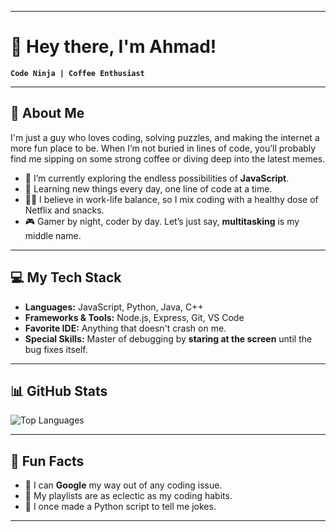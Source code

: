 
---

# 👋 Hey there, I'm Ahmad!

**`Code Ninja | Coffee Enthusiast `**

---

## 🌟 About Me

I'm just a guy who loves coding, solving puzzles, and making the internet a more fun place to be. When I’m not buried in lines of code, you’ll probably find me sipping on some strong coffee or diving deep into the latest memes.

- 🔭 I’m currently exploring the endless possibilities of **JavaScript**.
- 🌱 Learning new things every day, one line of code at a time.
- 🤹‍♂️ I believe in work-life balance, so I mix coding with a healthy dose of Netflix and snacks.
- 🎮 Gamer by night, coder by day. Let’s just say, **multitasking** is my middle name.

---

## 💻 My Tech Stack

- **Languages:** JavaScript, Python, Java, C++
- **Frameworks & Tools:** Node.js, Express, Git, VS Code
- **Favorite IDE:** Anything that doesn't crash on me.
- **Special Skills:** Master of debugging by **staring at the screen** until the bug fixes itself.

---

## 📊 GitHub Stats

![Top Languages](https://github-readme-stats.vercel.app/api/top-langs/?username=ahmaddayeh&layout=compact&theme=radical)

---

## 🎉 Fun Facts

- 🚀 I can **Google** my way out of any coding issue.
- 🎵 My playlists are as eclectic as my coding habits.
- 🐍 I once made a Python script to tell me jokes.

---

